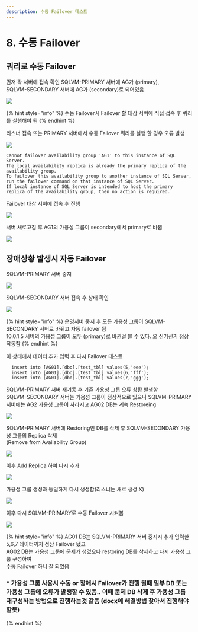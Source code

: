 ```yaml
---
description: 수동 Failover 테스트
---
```


# 8. 수동 Failover

## 쿼리로 수동 Failover 

먼저 각 서버에 접속 확인 SQLVM-PRIMARY 서버에 AG가 \(primary\),   
SQLVM-SECONDARY 서버에 AG가 \(secondary\)로 되어있음 

![](../../../.gitbook/assets/loadbalancer_set19.png)

{% hint style="info" %}
수동 Failover시 Failover 할 대상 서버에 직접 접속 후 쿼리를 실행해야 됨 
{% endhint %}

리스너 접속 또는 PRIMARY 서버에서 수동 Failover 쿼리를 실행 할 경우 오류 발생 

![](../../../.gitbook/assets/loadbalancer_set20.png)

```text
Cannot failover availability group 'AG1' to this instance of SQL Server.  
The local availability replica is already the primary replica of the availability group.  
To failover this availability group to another instance of SQL Server, run the failover command on that instance of SQL Server.  
If local instance of SQL Server is intended to host the primary replica of the availability group, then no action is required.
```

Failover 대상 서버에 접속 후 진행 

![](../../../.gitbook/assets/loadbalancer_set21.png)

서버 새로고침 후 AG1의 가용성 그룹이 secondary에서 primary로 바뀜

![](../../../.gitbook/assets/loadbalancer_set22.png)

## 장애상황 발생시 자동 Failover

SQLVM-PRIMARY 서버 중지 

![](../../../.gitbook/assets/loadbalancer_set23.png)

SQLVM-SECONDARY 서버 접속 후 상태 확인 

![](../../../.gitbook/assets/loadbalancer_set24.png)

{% hint style="info" %}
운영서버 중지 후 모든 가용성 그룹이 SQLVM-SECONDARY 서버로 바뀌고 자동 failover 됨   
10.0.1.5 서버의 가용성 그룹이 모두 \(primary\)로 바뀐걸 볼 수 있다. 오 신기신기 정상 작동함
{% endhint %}

이 상태에서 데이터 추가 입력 후 다시 Failover 테스트 

```text
  insert into [AG01].[dbo].[test_tbl] values(5,'eee');
  insert into [AG01].[dbo].[test_tbl] values(6,'fff');
  insert into [AG01].[dbo].[test_tbl] values(7,'ggg');
```

SQLVM-PRIMARY 서버 재기동 후 기존 가용성 그룹 오류 상황 발생함  
SQLVM-SECONDARY 서버는 가용성 그룹이 정상적으로 있으나 SQLVM-PRIMARY 서버에는 AG2 가용성 그룹이 사라지고 AG02 DB는 계속 Restoreing 

![](../../../.gitbook/assets/loadbalancer_set26.png)

SQLVM-PRIMARY 서버에 Restoring인 DB를 삭제 후 SQLVM-SECONDARY 가용성 그룹의 Replica 삭제  
\(Remove from Availability Group\) 

![](../../../.gitbook/assets/loadbalancer_set27.png)



이후 Add Replica 하여 다시 추가 

![](../../../.gitbook/assets/loadbalancer_set28.png)

가용성 그룹 생성과 동일하게 다시 생성함\(리스너는 새로 생성 X\)

![](../../../.gitbook/assets/loadbalancer_set29.png)

이후 다시 SQLVM-PRIMARY로 수동 Failover 시켜봄

![](../../../.gitbook/assets/loadbalancer_set30.png)

{% hint style="info" %}
AG01 DB는 SQLVM-PRIMARY 서버 중지시 추가 입력한 5,6,7 데이터까지 정상 Failover 됐고  
AG02 DB는 가용성 그룹에 문제가 생겼으나 restoring DB를 삭제하고 다시 가용성 그룹 구성하여   
수동 Failover 하니 잘 되었음

### \* 가용성 그룹 사용시 수동 or 장애시 Failover가 진행 될때 일부 DB 또는 가용성 그룹에 오류가 발생할 수 있음.. 이때 문제 DB 삭제 후 가용성 그룹 재구성하는 방법으로 진행하는것 같음 \(docx에 해결방법 찾아서 진행해야 할듯\)
{% endhint %}



 

